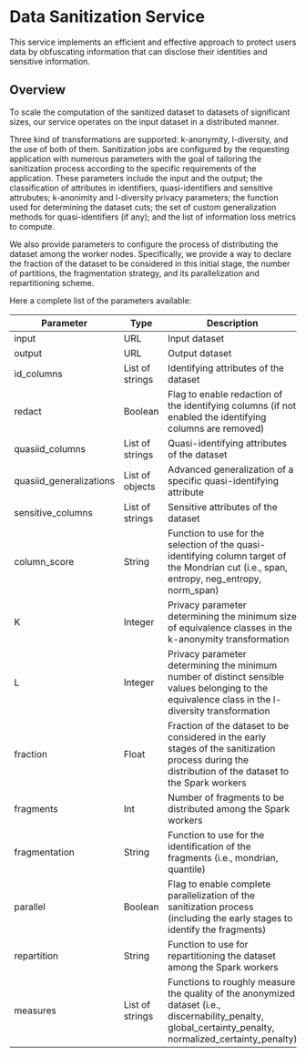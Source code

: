 # Data Sanitization Service

This service implements an efficient and effective approach to protect users
data by obfuscating information that can disclose their identities and
sensitive information.

## Overview

To scale the computation of the sanitized dataset to datasets of significant
sizes, our service operates on the input dataset in a distributed manner.

Three kind of transformations are supported: k-anonymity, l-diversity, and the
use of both of them. Sanitization jobs are configured by the requesting
application with numerous parameters with the goal of tailoring the
sanitization process according to the specific requirements of the application.
These parameters include the input and the output; the classification of
attributes in identifiers, quasi-identifiers and sensitive attrubutes;
k-anonimity and l-diversity privacy parameters; the function used for
determining the dataset cuts; the set of custom generalization methods for
quasi-identifiers (if any); and the list of information loss metrics to
compute.

We also provide parameters to configure the process of distributing the dataset
among the worker nodes. Specifically, we provide a way to declare the fraction
of the dataset to be considered in this initial stage, the number of
partitions, the fragmentation strategy, and its parallelization and
repartitioning scheme.

Here a complete list of the parameters available:

| Parameter | Type | Description |
|---|---|---|
| input | URL | Input dataset |
| output | URL | Output dataset |
| id_columns | List of strings | Identifying attributes of the dataset |
| redact | Boolean | Flag to enable redaction of the identifying columns (if not enabled the identifying columns are removed) |
| quasiid_columns | List of strings | Quasi-identifying attributes of the dataset |
| quasiid_generalizations | List of objects | Advanced generalization of a specific quasi-identifying attribute |
| sensitive_columns | List of strings | Sensitive attributes of the dataset |
| column_score | String | Function to use for the selection of the quasi-identifying column target of the Mondrian cut (i.e., span, entropy, neg_entropy, norm_span) |
| K | Integer | Privacy parameter determining the minimum size of equivalence classes in the k-anonymity transformation |
| L | Integer | Privacy parameter determining the minimum number of distinct sensible values belonging to the equivalence class in the l-diversity transformation |
| fraction | Float | Fraction of the dataset to be considered in the early stages of the sanitization process during the distribution of the dataset to the Spark workers |
| fragments | Int | Number of fragments to be distributed among the Spark workers |
| fragmentation | String | Function to use for the identification of the fragments (i.e., mondrian, quantile) |
| parallel | Boolean | Flag to enable complete parallelization of the sanitization process (including the early stages to identify the fragments) |
| repartition | String | Function to use for repartitioning the dataset among the Spark workers |
| measures | List of strings | Functions to roughly measure the quality of the anonymized dataset (i.e., discernability_penalty, global_certainty_penalty, normalized_certainty_penalty) |
